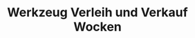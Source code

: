 ---
title: "Werkzeug Verleih und Verkauf Wocken"
url: /salzbergen/werkzeug-verleih-und-verkauf-wocken/
shop: Baumarkt
---